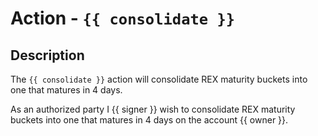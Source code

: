  # Action - `{{ consolidate }}`
 
 ## Description
 
 The `{{ consolidate }}` action will consolidate REX maturity buckets into one that matures in 4 days.
 
 As an authorized party I {{ signer }} wish to consolidate REX maturity buckets into one that matures in 4 days on the account {{ owner }}.
 